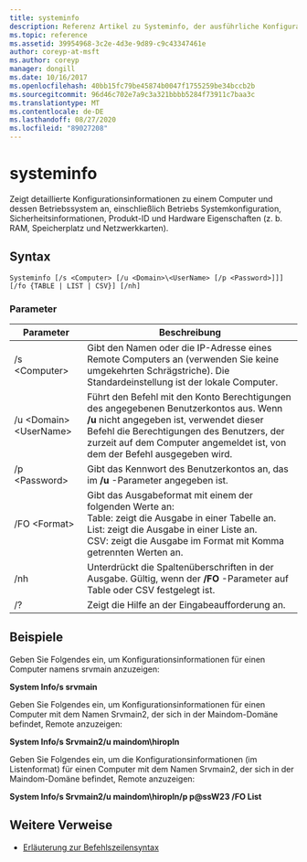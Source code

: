 ```yaml
---
title: systeminfo
description: Referenz Artikel zu Systeminfo, der ausführliche Konfigurationsinformationen zu einem Computer und dessen Betriebssystem anzeigt, einschließlich Betriebs Systemkonfiguration, Sicherheitsinformationen, Produkt-ID und Hardware Eigenschaften (z. b. RAM, Speicherplatz und Netzwerkkarten).
ms.topic: reference
ms.assetid: 39954968-3c2e-4d3e-9d89-c9c43347461e
author: coreyp-at-msft
ms.author: coreyp
manager: dongill
ms.date: 10/16/2017
ms.openlocfilehash: 40bb15fc79be45874b0047f1755259be34bccb2b
ms.sourcegitcommit: 96d46c702e7a9c3a321bbbb5284f73911c7baa3c
ms.translationtype: MT
ms.contentlocale: de-DE
ms.lasthandoff: 08/27/2020
ms.locfileid: "89027208"
---
```

# <a name="systeminfo"></a>systeminfo

Zeigt detaillierte Konfigurationsinformationen zu einem Computer und dessen Betriebssystem an, einschließlich Betriebs Systemkonfiguration, Sicherheitsinformationen, Produkt-ID und Hardware Eigenschaften (z. b. RAM, Speicherplatz und Netzwerkkarten).



## <a name="syntax"></a>Syntax

```
Systeminfo [/s <Computer> [/u <Domain>\<UserName> [/p <Password>]]] [/fo {TABLE | LIST | CSV}] [/nh]
```

### <a name="parameters"></a>Parameter

|Parameter|Beschreibung|
|---------|-----------|
|/s \<Computer>|Gibt den Namen oder die IP-Adresse eines Remote Computers an (verwenden Sie keine umgekehrten Schrägstriche). Die Standardeinstellung ist der lokale Computer.|
|/u \<Domain>\<UserName>|Führt den Befehl mit den Konto Berechtigungen des angegebenen Benutzerkontos aus. Wenn **/u** nicht angegeben ist, verwendet dieser Befehl die Berechtigungen des Benutzers, der zurzeit auf dem Computer angemeldet ist, von dem der Befehl ausgegeben wird.|
|/p \<Password>|Gibt das Kennwort des Benutzerkontos an, das im **/u** -Parameter angegeben ist.|
|/FO \<Format>|Gibt das Ausgabeformat mit einem der folgenden Werte an:</br>Table: zeigt die Ausgabe in einer Tabelle an.</br>List: zeigt die Ausgabe in einer Liste an.</br>CSV: zeigt die Ausgabe im Format mit Komma getrennten Werten an.|
|/nh|Unterdrückt die Spaltenüberschriften in der Ausgabe. Gültig, wenn der **/FO** -Parameter auf Table oder CSV festgelegt ist.|
|/?|Zeigt die Hilfe an der Eingabeaufforderung an.|

## <a name="examples"></a>Beispiele

Geben Sie Folgendes ein, um Konfigurationsinformationen für einen Computer namens srvmain anzuzeigen:

**System Info/s srvmain**

Geben Sie Folgendes ein, um Konfigurationsinformationen für einen Computer mit dem Namen Srvmain2, der sich in der Maindom-Domäne befindet, Remote anzuzeigen:

**System Info/s Srvmain2/u maindom\hiropln**

Geben Sie Folgendes ein, um die Konfigurationsinformationen (im Listenformat) für einen Computer mit dem Namen Srvmain2, der sich in der Maindom-Domäne befindet, Remote anzuzeigen:

**System Info/s Srvmain2/u maindom\hiropln/p p@ssW23 /FO List**

## <a name="additional-references"></a>Weitere Verweise

- [Erläuterung zur Befehlszeilensyntax](command-line-syntax-key.md)